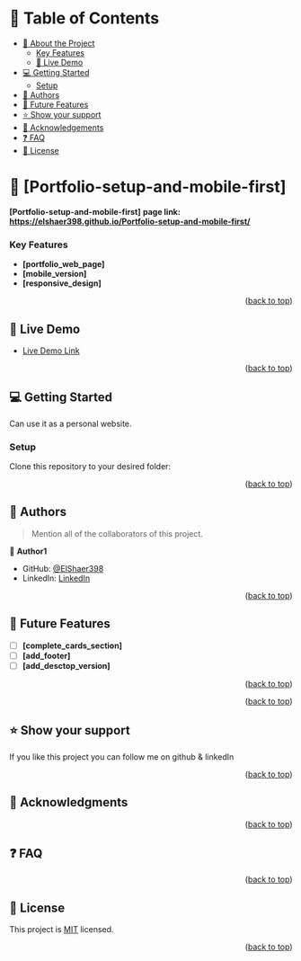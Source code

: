 # 📗 Table of Contents

- [📖 About the Project](#about-project)
    - [Key Features](#key-features)
  - [🚀 Live Demo](#live-demo)
- [💻 Getting Started](#getting-started)
  - [Setup](#setup)
- [👥 Authors](#authors)
- [🔭 Future Features](#future-features)
- [⭐️ Show your support](#support)
- [🙏 Acknowledgements](#acknowledgements)
- [❓ FAQ](#faq)
- [📝 License](#license)

# 📖 [Portfolio-setup-and-mobile-first] <a name="about-project"></a>

**[Portfolio-setup-and-mobile-first]**
**page link: https://elshaer398.github.io/Portfolio-setup-and-mobile-first/**

### Key Features <a name="key-features"></a>

- **[portfolio_web_page]**
- **[mobile_version]**
- **[responsive_design]**

<p align="right">(<a href="#readme-top">back to top</a>)</p>

## 🚀 Live Demo <a name="live-demo"></a>

- [Live Demo Link](https://github.com/ElShaer398/Portfolio-setup-and-mobile-first)

<p align="right">(<a href="#readme-top">back to top</a>)</p>

## 💻 Getting Started <a name="getting-started"></a>

Can use it as a personal website.

### Setup

Clone this repository to your desired folder:

<p align="right">(<a href="#readme-top">back to top</a>)</p>

## 👥 Authors <a name="authors"></a>

> Mention all of the collaborators of this project.

👤 **Author1**

- GitHub: [@ElShaer398](https://github.com/ElShaer398)
- LinkedIn: [LinkedIn](https://www.linkedin.com/in/mohammad-elshaer-29846b195/)

<p align="right">(<a href="#readme-top">back to top</a>)</p>

## 🔭 Future Features <a name="future-features"></a>

- [ ] **[complete_cards_section]**
- [ ] **[add_footer]**
- [ ] **[add_desctop_version]**

<p align="right">(<a href="#readme-top">back to top</a>)</p>

<p align="right">(<a href="#readme-top">back to top</a>)</p>

## ⭐️ Show your support <a name="support"></a>

If you like this project you can follow me on github & linkedIn

<p align="right">(<a href="#readme-top">back to top</a>)</p>

## 🙏 Acknowledgments <a name="acknowledgements"></a>

<p align="right">(<a href="#readme-top">back to top</a>)</p>

## ❓ FAQ <a name="faq"></a>

<p align="right">(<a href="#readme-top">back to top</a>)</p>

## 📝 License <a name="license"></a>

This project is [MIT](./LICENSE) licensed.

<p align="right">(<a href="#readme-top">back to top</a>)</p>
